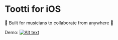 # Tootti for iOS

🎵 Built for musicians to collaborate from anywhere 🎵

Demo: [![Alt text](https://img.youtube.com/vi/VID/0.jpg)](https://www.youtube.com/watch?v=1Sesa70JJAo)
